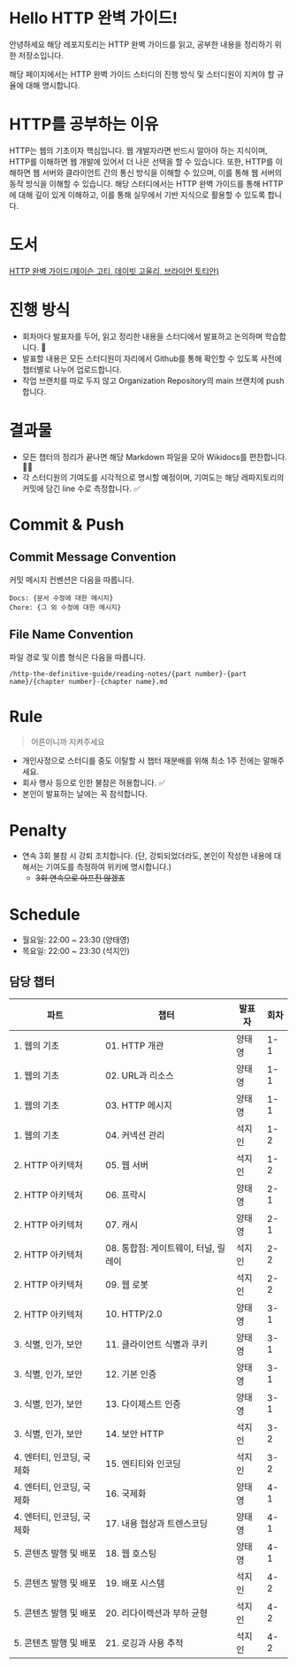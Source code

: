 # Hello HTTP 완벽 가이드!

안녕하세요 해당 레포지토리는 HTTP 완벽 가이드를 읽고, 공부한 내용을 정리하기 위한 저장소입니다.

해당 페이지에서는 HTTP 완벽 가이드 스터디의 진행 방식 및 스터디원이 지켜야 할 규율에 대해 명시합니다.

# HTTP를 공부하는 이유

HTTP는 웹의 기초이자 핵심입니다. 웹 개발자라면 반드시 알아야 하는 지식이며, HTTP를 이해하면 웹 개발에 있어서 더 나은 선택을 할 수 있습니다.
또한, HTTP를 이해하면 웹 서버와 클라이언트 간의 통신 방식을 이해할 수 있으며, 이를 통해 웹 서버의 동작 방식을 이해할 수 있습니다.
해당 스터디에서는 HTTP 완벽 가이드를 통해 HTTP에 대해 깊이 있게 이해하고, 이를 통해 실무에서 기반 지식으로 활용할 수 있도록 합니다.

# 도서

[HTTP 완벽 가이드(제이슨 고티, 데이빗 고울리, 브라이언 토티안)](https://books.google.co.kr/books/about/HTTP_The_Definitive_Guide.html?id=qEoOl9bcV_cC&redir_esc=y)

# 진행 방식

- 회차마다 발표자를 두어, 읽고 정리한 내용을 스터디에서 발표하고 논의하며 학습합니다. 📣
- 발표할 내용은 모든 스터디원이 자리에서 Github를 통해 확인할 수 있도록 사전에 챕터별로 나누어 업로드합니다.
- 작업 브랜치를 따로 두지 않고 Organization Repository의 main 브랜치에 push 합니다.

# 결과물

- 모든 챕터의 정리가 끝나면 해당 Markdown 파일을 모아 Wikidocs를 편찬합니다. 🧑‍💻
- 각 스터디원의 기여도를 시각적으로 명시할 예정이며, 기여도는 해당 레파지토리의 커밋에 담긴 line 수로 측정합니다. ✅

# Commit & Push

## Commit Message Convention

커밋 메시지 컨벤션은 다음을 따릅니다.

```
Docs: {문서 수정에 대한 메시지}
Chore: {그 외 수정에 대한 메시지}
```

## File Name Convention

파일 경로 및 이름 형식은 다음을 따릅니다.

```
/http-the-definitive-guide/reading-notes/{part number}-{part name}/{chapter number}-{chapter name}.md
```

# Rule

> 어른이니까 지켜주세요

- 개인사정으로 스터디를 중도 이탈할 시 챕터 재분배를 위해 최소 1주 전에는 말해주세요.
- 회사 행사 등으로 인한 불참은 허용합니다. ✅
- 본인이 발표하는 날에는 꼭 참석합니다.

# Penalty

- 연속 3회 불참 시 강퇴 조치합니다. (단, 강퇴되었더라도, 본인이 작성한 내용에 대해서는 기여도를 측정하여 위키에 명시합니다.)
  - ~~3회 연속으로 아프진 않겠죠~~

# Schedule

- 월요일: 22:00 ~ 23:30 (양태영)
- 목요일: 22:00 ~ 23:30 (석지인)

## 담당 챕터

| 파트                      | 챕터                                 | 발표자 | 회차 |
| ------------------------- | ------------------------------------ | ------ | ---- |
| 1. 웹의 기초              | 01. HTTP 개관                        | 양태영 | 1-1  |
| 1. 웹의 기초              | 02. URL과 리소스                     | 양태영 | 1-1  |
| 1. 웹의 기초              | 03. HTTP 메시지                      | 양태영 | 1-1  |
| 1. 웹의 기초              | 04. 커넥션 관리                      | 석지인 | 1-2  |
| 2. HTTP 아키텍처          | 05. 웹 서버                          | 석지인 | 1-2  |
| 2. HTTP 아키텍처          | 06. 프락시                           | 양태영 | 2-1  |
| 2. HTTP 아키텍처          | 07. 캐시                             | 양태영 | 2-1  |
| 2. HTTP 아키텍처          | 08. 통합점: 게이트웨이, 터널, 릴레이 | 석지인 | 2-2  |
| 2. HTTP 아키텍처          | 09. 웹 로봇                          | 석지인 | 2-2  |
| 2. HTTP 아키텍처          | 10. HTTP/2.0                         | 양태영 | 3-1  |
| 3. 식별, 인가, 보안       | 11. 클라이언트 식별과 쿠키           | 양태영 | 3-1  |
| 3. 식별, 인가, 보안       | 12. 기본 인증                        | 양태영 | 3-1  |
| 3. 식별, 인가, 보안       | 13. 다이제스트 인증                  | 양태영 | 3-1  |
| 3. 식별, 인가, 보안       | 14. 보안 HTTP                        | 석지인 | 3-2  |
| 4. 엔터티, 인코딩, 국제화 | 15. 엔티티와 인코딩                  | 석지인 | 3-2  |
| 4. 엔터티, 인코딩, 국제화 | 16. 국제화                           | 양태영 | 4-1  |
| 4. 엔터티, 인코딩, 국제화 | 17. 내용 협상과 트렌스코딩           | 양태영 | 4-1  |
| 5. 콘텐츠 발행 및 배포    | 18. 웹 호스팅                        | 양태영 | 4-1  |
| 5. 콘텐츠 발행 및 배포    | 19. 배포 시스템                      | 석지인 | 4-2  |
| 5. 콘텐츠 발행 및 배포    | 20. 리다이렉션과 부하 균형           | 석지인 | 4-2  |
| 5. 콘텐츠 발행 및 배포    | 21. 로깅과 사용 추적                 | 석지인 | 4-2  |
